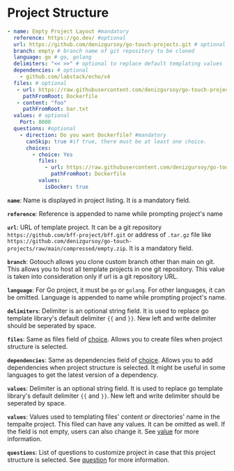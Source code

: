 # Project Structure

```yaml
- name: Empty Project Layout #mandatory 
  reference: https://go.dev/ #optional  
  url: https://github.com/denizgursoy/go-touch-projects.git # optional
  branch: empty # branch name of git repository to be cloned
  language: go # go, golang 
  delimiters: "<< >>" # optional to replace default templating values
  dependencies: # optional 
    - github.com/labstack/echo/v4
  files: # optional 
   - url: https://raw.githubusercontent.com/denizgursoy/go-touch-projects/main/Dockerfile
     pathFromRoot: Dockerfile
   - content: "foo"
     pathFromRoot: bar.txt
  values: # optional
    Port: 8080
  questions: #optional
    - direction: Do you want Dockerfile? #mandatory
      canSkip: true #if true, there must be at least one choice. 
      choices:
        - choice: Yes
          files:
            - url: https://raw.githubusercontent.com/denizgursoy/go-touch-projects/main/Dockerfile
              pathFromRoot: Dockerfile
          values:
            isDocker: true
```

**`name`**: Name is displayed in project listing. It is a mandatory field.

**`reference`**: Reference is appended to name while prompting project's name

**`url`**: URL of template project. It can be a git repository `https://github.com/bff-project/bff.git`
or address of `.tar.gz` file like `https://github.com/denizgursoy/go-touch-projects/raw/main/compressed/empty.zip`. It
is a mandatory field.

**`branch`**: Gotouch allows you clone custom branch other than main on git. This allows you to host
all template projects in one git repository. This value is taken into consideration only if url is a git repository URL.

**`language`**: For Go project, it must be `go` or `golang`. For other languages, it can be omitted. Language is
appended to name while prompting project's name.

**`delimiters`**: Delimiter is an optional string field. It is used to replace go template library's default delimiter `{{`
and `}}`. New left and write delimiter should be seperated by space.

**`files`**: Same as files field of [choice](./choice.md). Allows you to create files when project structure is selected.

**`dependencies`**: Same as dependencies field of [choice](./choice.md). Allows you to add dependencies when project structure is selected.
It might be useful in some languages to get the latest version of a dependency.

**`values`**: Delimiter is an optional string field. It is used to replace go template library's default delimiter `{{`
and `}}`. New left and write delimiter should be seperated by space.

**`values`**: Values used to templating files' content or directories' name in the tempalte project. This filed can have
any values. It can be omitted as well. If the field is not empty, users can also change it.
See [value](./value) for more information.

**`questions`**: List of questions to customize project in case that this project structure is selected.
See [question](./question) for more information.

